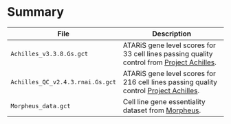 # Summary

| File | Description |
|------|-------------|
| `Achilles_v3.3.8.Gs.gct` | ATARiS gene level scores for 33 cell lines passing quality control from [Project Achilles](http://portals.broadinstitute.org/achilles/datasets/7/download). |
| `Achilles_QC_v2.4.3.rnai.Gs.gct` | ATARiS gene level scores for 216 cell lines passing quality control [Project Achilles](https://portals.broadinstitute.org/achilles/datasets/5/download). |
| `Morpheus_data.gct` | Cell line gene essentiality dataset from [Morpheus](https://software.broadinstitute.org/morpheus/). |